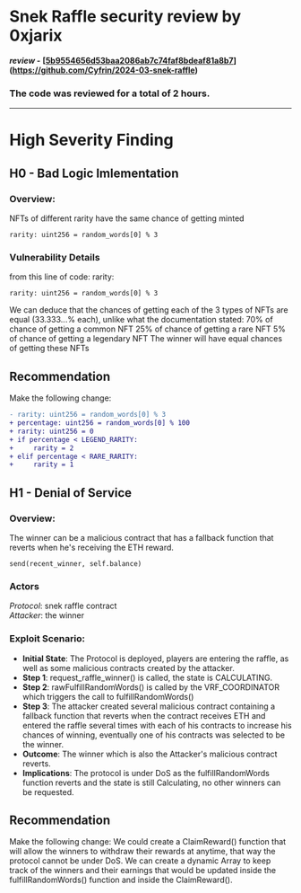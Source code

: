 # Snek Raffle security review by 0xjarix

*********************review -********************* **[[5b9554656d53baa2086ab7c74faf8bdeaf81a8b7](https://github.com/Cyfrin/2024-03-snek-raffle)](https://github.com/Cyfrin/2024-03-snek-raffle)**

### The code was reviewed for a total of 2 hours.
---

# High Severity Finding
## H0 - Bad Logic Imlementation

### Overview:
NFTs of different rarity have the same chance of getting minted
```vyper
rarity: uint256 = random_words[0] % 3
```

### Vulnerability Details
from this line of code: rarity:
```vyper
rarity: uint256 = random_words[0] % 3
```
We can deduce that the chances of getting each of the 3 types of NFTs are equal (33.333...% each), unlike what the documentation stated: 
70% of chance of getting a common NFT
25% of chance of getting a rare NFT
5% of chance of getting a legendary NFT
The winner will have equal chances of getting these NFTs

## Recommendation

Make the following change:

```diff
- rarity: uint256 = random_words[0] % 3
+ percentage: uint256 = random_words[0] % 100
+ rarity: uint256 = 0
+ if percentage < LEGEND_RARITY:
+     rarity = 2
+ elif percentage < RARE_RARITY:
+     rarity = 1
```

## H1 - Denial of Service

### Overview:
The winner can be a malicious contract that has a fallback function that reverts when he's receiving the ETH reward.
```vyper
send(recent_winner, self.balance)
```

### Actors
*Protocol*: snek raffle contract  
*Attacker*: the winner

### Exploit Scenario:
- **Initial State**: The Protocol is deployed, players are entering the raffle, as well as some malicious contracts created by the attacker.
- **Step 1**: request_raffle_winner() is called, the state is CALCULATING.
- **Step 2**: rawFulfillRandomWords() is called by the VRF_COORDINATOR which triggers the call to fulfillRandomWords()
- **Step 3**: The attacker created several malicious contract containing a fallback function that reverts when the contract receives ETH and entered the raffle several times with each of his contracts to increase his chances of winning, eventually one of his contracts was selected to be the winner.
- **Outcome**: The winner which is also the Attacker's malicious contract reverts.
- **Implications**: The protocol is under DoS as the fulfillRandomWords function reverts and the state is still Calculating, no other winners can be requested.


## Recommendation
Make the following change:
We could create a ClaimReward() function that will allow the winners to withdraw their rewards at anytime, that way the protocol cannot be under DoS. We can create a dynamic Array to keep track of the winners and their earnings that would be updated inside the fulfillRandomWords() function and inside the ClaimReward().
